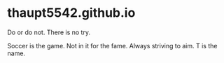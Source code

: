 # thaupt5542.github.io
Do or do not. There is no try.

Soccer is the game.
Not in it for the fame.
Always striving to aim.
T is the name.
